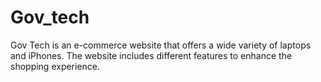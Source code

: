# Gov_tech
Gov Tech is an e-commerce website that offers a wide variety of laptops and iPhones. The website includes different features to enhance the shopping experience.
